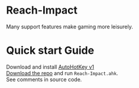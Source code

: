 # Reach-Impact
Many support features make gaming more leisurely.
# Quick start Guide
Download and install [AutoHotKey v1](https://www.autohotkey.com/)\
[Download the repo](https://github.com/CleveTok3125/AutoSkip-Impact/archive/refs/heads/main.zip) and run `Reach-Impact.ahk`.\
See comments in source code.
